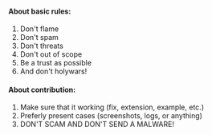 #### About basic rules: 

1. Don't flame
2. Don't spam 
3. Don't threats 
4. Don't out of scope 
5. Be a trust as possible
6. And don't holywars! 


#### About contribution: 

1. Make sure that it working (fix, extension, example, etc.)
2. Preferly present cases (screenshots, logs, or anything)
3. DON'T SCAM AND DON'T SEND A MALWARE! 
